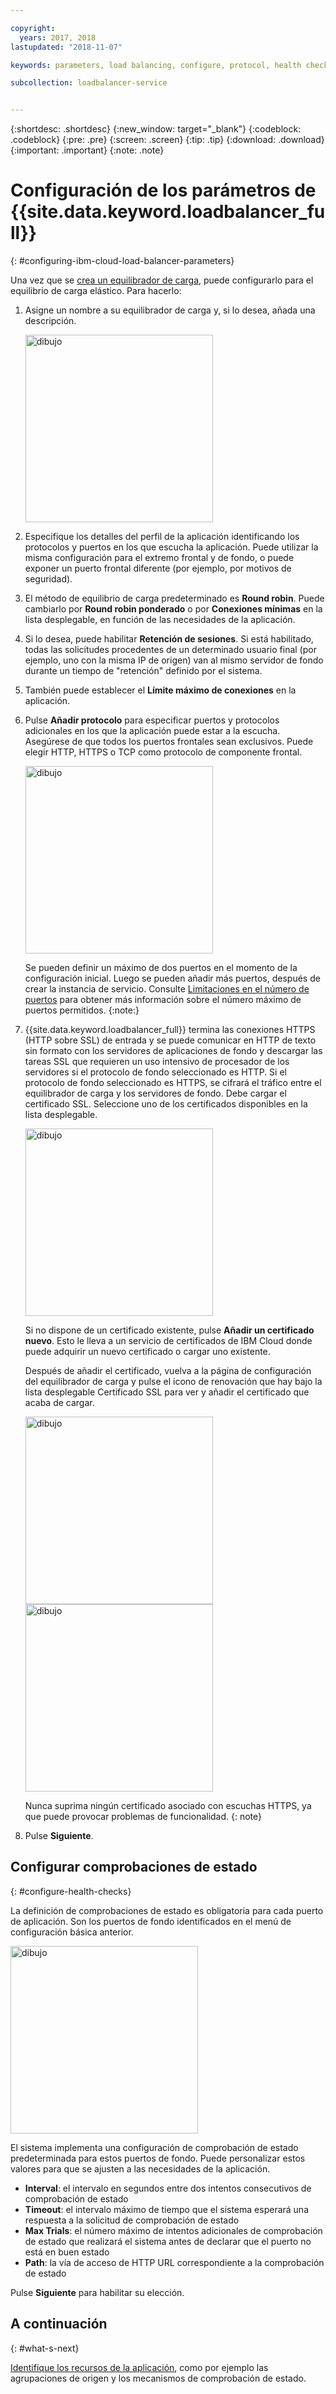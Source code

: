 ```yaml
---

copyright:
  years: 2017, 2018
lastupdated: "2018-11-07"

keywords: parameters, load balancing, configure, protocol, health check

subcollection: loadbalancer-service


---
```


{:shortdesc: .shortdesc}
{:new_window: target="_blank"}
{:codeblock: .codeblock}
{:pre: .pre}
{:screen: .screen}
{:tip: .tip}
{:download: .download}
{:important: .important}
{:note: .note}

# Configuración de los parámetros de {{site.data.keyword.loadbalancer_full}}
{: #configuring-ibm-cloud-load-balancer-parameters}

Una vez que se [crea un equilibrador de carga](/docs/infrastructure/loadbalancer-service?topic=loadbalancer-service-getting-started), puede configurarlo para el equilibrio de carga elástico. Para hacerlo:

1. Asigne un nombre a su equilibrador de carga y, si lo desea, añada una descripción.

	<img src="images/lb-config-basic.png" alt="dibujo" style="width: 300px;"/>

2. Especifique los detalles del perfil de la aplicación identificando los protocolos y puertos en los que escucha la aplicación. Puede utilizar la misma configuración para el extremo frontal y de fondo, o puede exponer un puerto frontal diferente (por ejemplo, por motivos de seguridad).

3. El método de equilibrio de carga predeterminado es **Round robin**. Puede cambiarlo por **Round robin ponderado** o por **Conexiones mínimas** en la lista desplegable, en función de las necesidades de la aplicación.

4. Si lo desea, puede habilitar **Retención de sesiones**. Si está habilitado, todas las solicitudes procedentes de un determinado usuario final (por ejemplo, uno con la misma IP de origen) van al mismo servidor de fondo durante un tiempo de "retención" definido por el sistema.

5. También puede establecer el **Límite máximo de conexiones** en la aplicación.

6. Pulse **Añadir protocolo** para especificar puertos y protocolos adicionales en los que la aplicación puede estar a la escucha. Asegúrese de que todos los puertos frontales sean exclusivos. Puede elegir HTTP, HTTPS o TCP como protocolo de componente frontal.

	<img src="images/lb-add-protocol.png" alt="dibujo" style="width: 300px;"/>

	Se pueden definir un máximo de dos puertos en el momento de la configuración inicial. Luego se pueden añadir más puertos, después de crear la instancia de servicio. Consulte [Limitaciones en el número de puertos](/docs/infrastructure/loadbalancer-service?topic=loadbalancer-service-faqs-for-ibm-cloud-load-balancer#what-s-the-maximum-number-of-virtual-ports-i-can-define-with-my-load-balancer-service-) para
obtener más información sobre el número máximo de puertos permitidos.
{:note:}

7. {{site.data.keyword.loadbalancer_full}} termina las conexiones HTTPS (HTTP sobre SSL) de entrada y se puede comunicar en HTTP de texto sin formato con los servidores de aplicaciones de fondo y descargar las tareas SSL que requieren un uso intensivo de procesador de los servidores si el protocolo de fondo seleccionado es HTTP. Si el protocolo de fondo seleccionado es HTTPS, se cifrará el tráfico entre el equilibrador de carga y los servidores de fondo. Debe cargar el certificado SSL. Seleccione uno de los certificados disponibles en la lista desplegable.  

	<img src="images/lb-ssl-cert.png" alt="dibujo" style="width: 300px;"/>

	Si no dispone de un certificado existente, pulse **Añadir un certificado nuevo**. Esto le lleva a un servicio de certificados de IBM Cloud donde puede adquirir un nuevo certificado o cargar uno existente.

	Después de añadir el certificado, vuelva a la página de configuración del equilibrador de carga y pulse el icono de renovación que hay bajo la lista desplegable Certificado SSL para ver y añadir el certificado que acaba de cargar.

	<img src="images/order-ssl-cert.png" alt="dibujo" style="width: 300px;"/>

	<img src="images/refresh-cert.png" alt="dibujo" style="width: 300px;"/>

	Nunca suprima ningún certificado asociado con escuchas HTTPS, ya que puede provocar problemas de funcionalidad.
  {: note}

8. Pulse **Siguiente**.

## Configurar comprobaciones de estado
{: #configure-health-checks}

La definición de comprobaciones de estado es obligatoria para cada puerto de aplicación. Son los puertos de fondo identificados en el menú de configuración básica anterior.

<img src="images/config-health-check.png" alt="dibujo" style="width: 300px;"/>

El sistema implementa una configuración de comprobación de estado predeterminada para estos puertos de fondo. Puede personalizar estos valores para que se ajusten a las necesidades de la aplicación.

* **Interval**: el intervalo en segundos entre dos intentos consecutivos de comprobación de estado
* **Timeout**: el intervalo máximo de tiempo que el sistema esperará una respuesta a la solicitud de comprobación de estado
* **Max Trials**: el número máximo de intentos adicionales de comprobación de estado que realizará el sistema antes de declarar que el puerto no está en buen estado
* **Path**: la vía de acceso de HTTP URL correspondiente a la comprobación de estado     

Pulse **Siguiente** para habilitar su elección.

## A continuación
{: #what-s-next}

[Identifique los recursos de la aplicación](/docs/infrastructure/loadbalancer-service?topic=loadbalancer-service-identifying-your-application-server-resources), como por ejemplo las agrupaciones de origen y los mecanismos de comprobación de estado.
